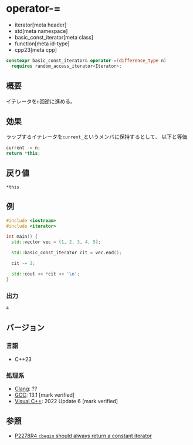 # operator-=
* iterator[meta header]
* std[meta namespace]
* basic_const_iterator[meta class]
* function[meta id-type]
* cpp23[meta cpp]

```cpp
constexpr basic_const_iterator& operator-=(difference_type n)
  requires random_access_iterator<Iterator>;
```

## 概要

イテレータを`n`回逆に進める。

## 効果

ラップするイテレータを`current_`というメンバに保持するとして、  以下と等価

```cpp
current -= n;
return *this;
```

## 戻り値

`*this`

## 例
```cpp example
#include <iostream>
#include <iterator>

int main() {
  std::vector vec = {1, 2, 3, 4, 5};

  std::basic_const_iterator cit = vec.end();

  cit -= 2;

  std::cout << *cit << '\n';
}
```

### 出力
```
4
```

## バージョン
### 言語
- C++23

### 処理系
- [Clang](/implementation.md#clang): ??
- [GCC](/implementation.md#gcc): 13.1 [mark verified]
- [Visual C++](/implementation.md#visual_cpp): 2022 Update 6 [mark verified]

## 参照

- [P2278R4 `cbegin` should always return a constant iterator](https://www.open-std.org/jtc1/sc22/wg21/docs/papers/2022/p2278r4.html)
